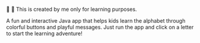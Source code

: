 📖 🚀 This is created by me only for learning purposes.

A fun and interactive Java app that helps kids learn the alphabet through colorful buttons and playful messages.
Just run the app and click on a letter to start the learning adventure!
